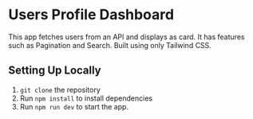 # Users Profile Dashboard

This app fetches users from an API and displays as card. It has features such as Pagination and Search. 
Built using only Tailwind CSS.

## Setting Up Locally

1. `git clone` the repository
2. Run `npm install` to install dependencies
3. Run `npm run dev` to start the app. 